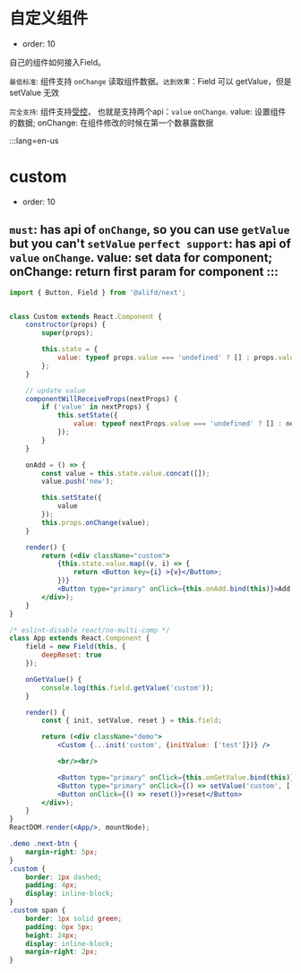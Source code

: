 # 自定义组件

- order: 10

自己的组件如何接入Field。

`最低标准`: 组件支持 `onChange` 读取组件数据。`达到效果`：Field 可以 getValue，但是 setValue 无效

`完全支持`: 组件支持[受控](https://facebook.github.io/react/docs/forms.html#controlled-components)， 也就是支持两个api：`value` `onChange`. value: 设置组件的数据; onChange: 在组件修改的时候在第一个数暴露数据

:::lang=en-us
# custom

- order: 10

`must`: has api of `onChange`, so you can use `getValue` but you can't `setValue`
`perfect support`: has api of `value` `onChange`. value: set data for component; onChange: return first param for component
:::
---


````jsx
import { Button, Field } from '@alifd/next';


class Custom extends React.Component {
    constructor(props) {
        super(props);

        this.state = {
            value: typeof props.value === 'undefined' ? [] : props.value
        };
    }

    // update value
    componentWillReceiveProps(nextProps) {
        if ('value' in nextProps) {
            this.setState({
                value: typeof nextProps.value === 'undefined' ? [] : nextProps.value
            });
        }
    }

    onAdd = () => {
        const value = this.state.value.concat([]);
        value.push('new');

        this.setState({
            value
        });
        this.props.onChange(value);
    }

    render() {
        return (<div className="custom">
            {this.state.value.map((v, i) => {
                return <Button key={i} >{v}</Button>;
            })}
            <Button type="primary" onClick={this.onAdd.bind(this)}>Add ＋ </Button>
        </div>);
    }
}

/* eslint-disable react/no-multi-comp */
class App extends React.Component {
    field = new Field(this, {
        deepReset: true
    });

    onGetValue() {
        console.log(this.field.getValue('custom'));
    }

    render() {
        const { init, setValue, reset } = this.field;

        return (<div className="demo">
            <Custom {...init('custom', {initValue: ['test']})} />

            <br/><br/>

            <Button type="primary" onClick={this.onGetValue.bind(this)}>getValue</Button>
            <Button type="primary" onClick={() => setValue('custom', ['test', 'setValue'])}>setValue</Button>
            <Button onClick={() => reset()}>reset</Button>
        </div>);
    }
}
ReactDOM.render(<App/>, mountNode);
````

````css
.demo .next-btn {
    margin-right: 5px;
}
.custom {
    border: 1px dashed;
    padding: 4px;
    display: inline-block;
}
.custom span {
    border: 1px solid green;
    padding: 0px 5px;
    height: 24px;
    display: inline-block;
    margin-right: 2px;
}
````
